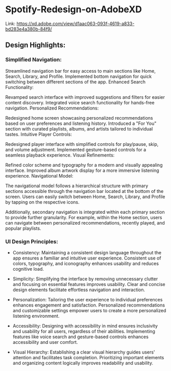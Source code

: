 # Spotify-Redesign-on-AdobeXD

Link: https://xd.adobe.com/view/d1aac063-093f-4619-a833-bd283e4a380b-84f9/

## Design Highlights:

### Simplified Navigation:

Streamlined navigation bar for easy access to main sections like Home, Search, Library, and Profile.
Implemented bottom navigation for quick switching between different sections of the app.
Enhanced Search Functionality:

Revamped search interface with improved suggestions and filters for easier content discovery.
Integrated voice search functionality for hands-free navigation.
Personalized Recommendations:

Redesigned home screen showcasing personalized recommendations based on user preferences and listening history.
Introduced a "For You" section with curated playlists, albums, and artists tailored to individual tastes.
Intuitive Player Controls:

Redesigned player interface with simplified controls for play/pause, skip, and volume adjustment.
Implemented gesture-based controls for a seamless playback experience.
Visual Refinements:

Refined color scheme and typography for a modern and visually appealing interface.
Improved album artwork display for a more immersive listening experience.
Navigational Model:

The navigational model follows a hierarchical structure with primary sections accessible through the navigation bar located at the bottom of the screen. Users can easily switch between Home, Search, Library, and Profile by tapping on the respective icons.

Additionally, secondary navigation is integrated within each primary section to provide further granularity. For example, within the Home section, users can navigate between personalized recommendations, recently played, and popular playlists.

### UI Design Principles:

- Consistency: Maintaining a consistent design language throughout the app ensures a familiar and intuitive user experience. Consistent use of colors, typography, and iconography enhances usability and reduces cognitive load.

- Simplicity: Simplifying the interface by removing unnecessary clutter and focusing on essential features improves usability. Clear and concise design elements facilitate effortless navigation and interaction.

- Personalization: Tailoring the user experience to individual preferences enhances engagement and satisfaction. Personalized recommendations and customizable settings empower users to create a more personalized listening environment.

- Accessibility: Designing with accessibility in mind ensures inclusivity and usability for all users, regardless of their abilities. Implementing features like voice search and gesture-based controls enhances accessibility and user comfort.

- Visual Hierarchy: Establishing a clear visual hierarchy guides users' attention and facilitates task completion. Prioritizing important elements and organizing content logically improves readability and usability.
